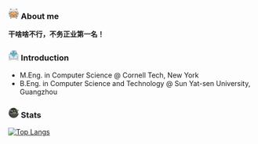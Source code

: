 <!-- ![Header](https://github.com/fulcrum-zou/fulcrum-zou/blob/main/pics/fulcrum.jpeg "Header") -->

<!-- ## Hello there <img src="https://github.com/fulcrum-zou/fulcrum-zou/blob/main/pics/bluelightsaber.png" width=22px> -->

### <img src="https://github.com/fulcrum-zou/fulcrum-zou/blob/main/pics/ahsoka.png" width=22px> About me
**干啥啥不行，不务正业第一名！**
<!-- 
- A Star Wars fan.
- A code lover.
- A student majoring in Computer Science.
- A senior at Sun Yat-sen University.
- To be continued... -->

### <img src="https://github.com/fulcrum-zou/fulcrum-zou/blob/main/pics/r2d2.png" width=22px> Introduction
<!-- ### <img src="https://github.com/fulcrum-zou/fulcrum-zou/blob/main/pics/clone_trooper.png" width=20px> Introduction -->
- M.Eng. in Computer Science @ Cornell Tech, New York
- B.Eng. in Computer Science and Technology @ Sun Yat-sen University, Guangzhou
<!-- - I study in Sun Yat-sen University, Guangdong, China.
- I major in Computer Science and minor in English.
- I like NLP, and a little bit of everything.
- If you love Star Wars and coding, do not hesitate to contact me! -->

<!-- ### <img src="https://github.com/fulcrum-zou/fulcrum-zou/blob/main/pics/r2d2.png" width=22px> How to reach me

- Mail: yz2664@cornell.edu -->

### <img src="https://github.com/fulcrum-zou/fulcrum-zou/blob/main/pics/baby-yoda.gif" width=22px> Stats

[![Top Langs](https://github-readme-stats.vercel.app/api/top-langs/?username=fulcrum-zou)](https://github.com/anuraghazra/github-readme-stats)
